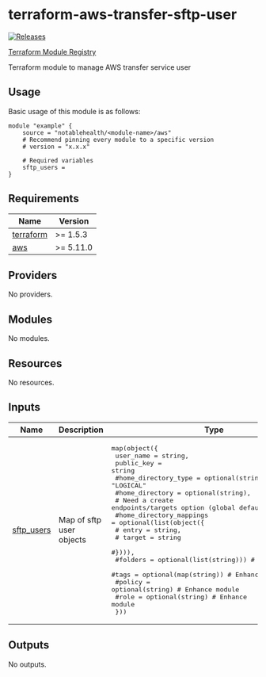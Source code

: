 <!-- BEGINNING OF PRE-COMMIT-TERRAFORM DOCS HOOK -->
# terraform-aws-transfer-sftp-user

[![Releases](https://img.shields.io/github/v/release/notablehealth/terraform-aws-transfer-sftp-user)](https://github.com/notablehealth/terraform-aws-transfer-sftp-user/releases)

[Terraform Module Registry](https://registry.terraform.io/modules/notablehealth/transfer-sftp-user/aws)

Terraform module to manage AWS transfer service user

## Usage

Basic usage of this module is as follows:

```hcl
module "example" {
    source = "notablehealth/<module-name>/aws"
    # Recommend pinning every module to a specific version
    # version = "x.x.x"

    # Required variables
    sftp_users =
}
```

## Requirements

| Name | Version |
|------|---------|
| <a name="requirement_terraform"></a> [terraform](#requirement\_terraform) | >= 1.5.3 |
| <a name="requirement_aws"></a> [aws](#requirement\_aws) | >= 5.11.0 |

## Providers

No providers.

## Modules

No modules.

## Resources

No resources.

## Inputs

| Name | Description | Type | Default | Required |
|------|-------------|------|---------|:--------:|
| <a name="input_sftp_users"></a> [sftp\_users](#input\_sftp\_users) | Map of sftp user objects | <pre>map(object({<br>    user_name  = string,<br>    public_key = string<br>    #home_directory_type = optional(string), # "PATH" or "LOGICAL"<br>    #home_directory = optional(string),<br>    # Need a create endpoints/targets option (global default))<br>    #home_directory_mappings = optional(list(object({<br>    #  entry = string,<br>    #  target = string<br>    #}))),<br>    #folders = optional(list(string))) # Support in main<br>    #tags = optional(map(string)) # Enhance module<br>    #policy = optional(string) # Enhance module<br>    #role = optional(string) # Enhance module<br>  }))</pre> | n/a | yes |

## Outputs

No outputs.


<!-- END OF PRE-COMMIT-TERRAFORM DOCS HOOK -->
